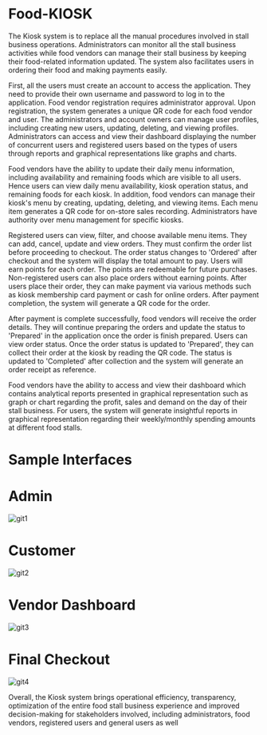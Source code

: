 # Food-KIOSK
The Kiosk system is to replace all the manual procedures involved in stall business operations. Administrators can monitor all the stall business activities while food vendors can manage their stall business by keeping their food-related information updated. The system also facilitates users in ordering their food and making payments easily.

First, all the users must create an account to access the application. They need to provide their own username and password to log in to the application. Food vendor registration requires administrator approval. Upon registration, the system generates a unique QR code for each food vendor and user. The administrators and account owners can manage user profiles, including creating new users, updating, deleting, and viewing profiles. Administrators can access and view their dashboard displaying the number of concurrent users and registered users based on the types of users through reports and graphical representations like graphs and charts.

Food vendors have the ability to update their daily menu information, including availability and remaining foods which are visible to all users. Hence users can view daily menu availability, kiosk operation status, and remaining foods for each kiosk. In addition, food vendors can manage their kiosk's menu by creating, updating, deleting, and viewing items. Each menu item generates a QR code for on-store sales recording. Administrators have authority over menu management for specific kiosks.

Registered users can view, filter, and choose available menu items. They can add, cancel, update and view orders. They must confirm the order list before proceeding to checkout. The order status changes to 'Ordered' after checkout and the system will display the total amount to pay. Users will earn points for each order. The points are redeemable for future purchases. Non-registered users can also place orders without earning points. After users place their order, they can make payment via various methods such as kiosk membership card payment or cash for online orders. After payment completion, the system will generate a QR code for the order.

After payment is complete successfully, food vendors will receive the order details. They will continue preparing the orders and update the status to 'Prepared' in the application once the order is finish prepared. Users can view order status. Once the order status is updated to 'Prepared', they can collect their order at the kiosk by reading the QR code. The status is updated to 'Completed' after collection and the system will generate an order receipt as reference.

Food vendors have the ability to access and view their dashboard which contains analytical reports presented in graphical representation such as graph or chart regarding the profit, sales and demand on the day of their stall business. For users, the system will generate insightful reports in graphical representation regarding their weekly/monthly spending amounts at different food stalls.

# Sample Interfaces
# Admin
![git1](https://github.com/Janarth-B/Food-KIOSK/assets/109870783/32ed6a99-82b9-49d1-b5b5-bf9f29ede700)
# Customer
![git2](https://github.com/Janarth-B/Food-KIOSK/assets/109870783/2681872a-53c7-4acb-8bfb-ee344dfddda7)
# Vendor Dashboard
![git3](https://github.com/Janarth-B/Food-KIOSK/assets/109870783/650111aa-9376-4a26-b367-3eb9d0547405)
# Final Checkout
![git4](https://github.com/Janarth-B/Food-KIOSK/assets/109870783/47579fc8-eb3b-4152-8f77-c9db24bd48fd)

Overall, the Kiosk system brings operational efficiency, transparency, optimization of the entire food stall business experience and improved decision-making for stakeholders involved, including administrators, food vendors, registered users and general users as well
